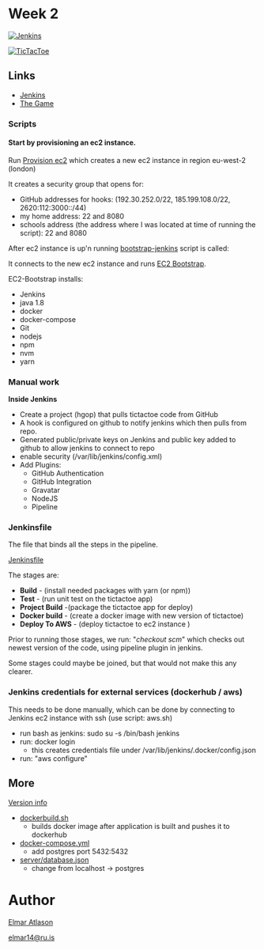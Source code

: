# Week 2



[![Jenkins](https://wiki.jenkins.io/download/attachments/2916393/logo-title.png?version=1&modificationDate=1302753947000&api=v2)](http://ec2-35-177-96-250.eu-west-2.compute.amazonaws.com:8080)


[![TicTacToe](https://slack-files2.s3-us-west-2.amazonaws.com/avatars/2017-05-27/188949058290_577ab559045c89cc851b_512.png)](http://ec2-54-76-136-201.eu-west-1.compute.amazonaws.com:8080)


## Links
* [Jenkins](http://ec2-35-177-96-250.eu-west-2.compute.amazonaws.com:8080)
* [The Game](http://ec2-54-76-136-201.eu-west-1.compute.amazonaws.com:8080)

### Scripts
#### Start by provisioning an ec2 instance.

Run [Provision ec2](provision_aws.sh) which creates a new ec2 instance in region eu-west-2 (london)

It creates a security group that opens for:
- GitHub addresses for hooks: (192.30.252.0/22, 185.199.108.0/22, 2620:112:3000::/44)
- my home address: 22 and 8080
- schools address (the address where I was located at time of running the script): 22 and 8080

After ec2 instance is up'n running [bootstrap-jenkins](bootstrap-jenkins.sh) script is called:

It connects to the new ec2 instance and runs [EC2 Bootstrap](ec2-bootstrap-jenkins.sh).

EC2-Bootstrap installs:
- Jenkins
- java 1.8
- docker
- docker-compose
- Git
- nodejs
- npm
- nvm
- yarn


### Manual work
__Inside Jenkins__
- Create a project (hgop) that pulls tictactoe code from GitHub
 - A hook is configured on github to notify jenkins which then pulls from repo.
 - Generated public/private keys on Jenkins and public key added to github to allow jenkins to connect to repo
 - enable security (/var/lib/jenkins/config.xml)
- Add Plugins:
  - GitHub Authentication
  - GitHub Integration
  - Gravatar
  - NodeJS
  - Pipeline

### Jenkinsfile
The file that binds all the steps in the pipeline.

[Jenkinsfile]()

 The stages are:
- __Build__ - (install needed packages with yarn (or npm))
- __Test__ - (run unit test on the tictactoe app)
- __Project Build__ -(package the tictactoe app for deploy)
- __Docker build__ - (create a docker image with new version of tictactoe)
- __Deploy To AWS__ - (deploy tictactoe to ec2 instance )

Prior to running those stages, we run: "_checkout scm_" which checks out newest version of the code, using pipeline plugin in jenkins.

Some stages could maybe be joined, but that would not make this any clearer.

### Jenkins credentials for external services (dockerhub / aws)

This needs to be done manually, which can be done by connecting to Jenkins ec2 instance with ssh (use script: aws.sh)
- run bash as jenkins: sudo su -s /bin/bash jenkins
 - run: docker login
   - this creates credentials file under /var/lib/jenkins/.docker/config.json
- run: "aws configure"

## More
[Version info](http://ec2-54-76-136-201.eu-west-1.compute.amazonaws.com:8080/version.html)

- [dockerbuild.sh]()
  - builds docker image after application is built and pushes it to dockerhub
- [docker-compose.yml](provisioning/docker-compose.yml)
  - add postgres port 5432:5432
- [server/database.json](database.json)
  - change from localhost -> postgres

# Author
[Elmar Atlason](mailto:elmar.atlason@gmail.com)

elmar14@ru.is
